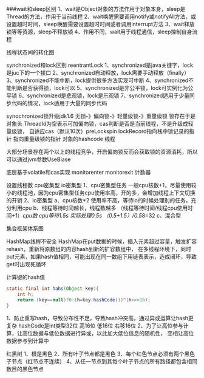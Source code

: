 ###wait和sleep区别
1、wait是Object对象的方法作用于对象本身，sleep是Thread的方法，作用于当前线程
2、wait唤醒需要调用notify或notifyAll方法，或设置超时时间，sleep唤醒需要设置超时时间或者调用interrupt方法
3、wait释放锁等等资源，sleep不释放锁
4、作用不同，wait用于线程通信，sleep控制自身流程

线程状态间的转化图

synchronized和lock区别 reentrantLock
1、synchronized是java关键字，lock是juc下的一个接口
2、synchronized自动释放，lock需要手动释放（finally）
3、synchronized不能中断，lock提供很多方法实现可中断
4、synchronized不能判断是否获得锁，lock可以
5、synchronized是非公平锁，lock可实例化为公平锁
6、synchronized是悲观锁，lock是乐观锁
7、synchronized适用于少量同步代码的情况，lock适用于大量的同步代码

synochronized锁升级jdk1.6
无锁-》偏向锁-》轻量级锁-》重量级锁
锁存在于是对象头 ThreadId为空表示可加偏向锁，cas判断是否是当前线程，不是升级成轻量级锁，
自适应cas（默认10次）preLockspin lockRecord指向栈中锁记录的指针
指向重量级锁的指针
对象的hashcode 线程

大部分场景存在两个以上的线程竞争，开启偏向锁反而会获取锁的资源消耗，所以可以通过jvm参数UseBiase

底层基于volatile和cas实现
monitorenter monitorexit 计数器

设置线程数 cpu密集型 io密集型
1、cpu密集型任务
一般cpu核数+1，尽量使用较小的线程池，因为cpu密集型任务cpu使用率高，开的多，会增加线程上下文切换的开销
2、io密集型
a、cpu核数*2 使用率不高，等待io的时候处理别的任务，充分利用cpu
b、线程等待时间越长，线程数越多
（线程等待时间/线程cpu使用时间+1）*cpu数
cpu等待1.5s 实际处理0.5s
（0.5+1.5）/0.5*8=32
c、混合型


集合框架体系图

HashMap线程不安全
HashMap在put数据的时候，插入元素超过容量，触发扩容rehash，重新将原数组的内容hash到新的扩容数组中，
在多线程环境下，同时put元素，如果hash值相同，可能出现在同一数组下用链表表示，造成闭环，导致get时出现死循环

计算键的hash值
```java
static final int hahs(Object key){
    int h;
    return (key==null)?0:(h=key.hashCode())^(h>>>16);
}
```
1、防止重写hash，导致分布性不足，导致hash冲突高，通过异或运算让hash更复杂
hashCode是int类型32位 高16位 低16位 右移16位
2、为了让高位参与计算，让高位数据与低位数据进行异或，以此加大低位信息的随机性，
变相让高位数据参与到计算中

红黑树
1、根是黑色
2、所有叶子节点都是黑色
3、每个红色节点必须有两个黑色子节点（红节点不连续）
4、从任一节点到其每个叶子节点的所有路径都包含相同数目的黑色节点


